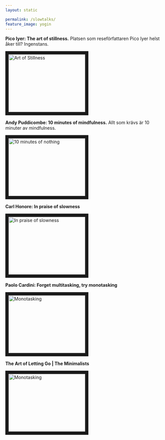 ```yaml
---
layout: static

permalink: /slowtalks/
feature_image: yogin
---
```


**Pico Iyer: The art of stillness.**
Platsen som reseförfattaren Pico Iyer helst åker till? 
Ingenstans.

<a href="http://www.youtube.com/watch?feature=player_embedded&v=aUBawr1hUwo
" target="_blank"><img src="http://img.youtube.com/vi/aUBawr1hUwo/0.jpg" 
alt="Art of Stillness" width="240" height="180" border="10" /></a>



**Andy Puddicombe: 10 minutes of mindfulness.**
Allt som krävs är 10 minuter av mindfulness.

<a href="http://www.youtube.com/watch?feature=player_embedded&v=qzR62JJCMBQ
" target="_blank"><img src="http://img.youtube.com/vi/qzR62JJCMBQ/0.jpg" 
alt="10 minutes of nothing" width="240" height="180" border="10" /></a>


**Carl Honore: In praise of slowness**

<a href="http://www.youtube.com/watch?feature=player_embedded&v=UhXiHJ8vfuk" target="_blank"><img src="http://img.youtube.com/vi/UhXiHJ8vfuk/0.jpg" 
alt="In praise of slowness" width="240" height="180" border="10" /></a>


**Paolo Cardini: Forget multitasking, try monotasking**

<a href="http://www.youtube.com/watch?feature=player_embedded&v=0YNeyBANrTI" target="_blank"><img src="http://img.youtube.com/vi/0YNeyBANrTI/0.jpg" 
alt="Monotasking" width="240" height="180" border="10" /></a>

**The Art of Letting Go | The Minimalists**

<a href="http://www.youtube.com/watch?feature=player_embedded&v=w7rewjFNiys" target="_blank"><img src="http://img.youtube.com/vi/w7rewjFNiys/0.jpg" 
alt="Monotasking" width="240" height="180" border="10" /></a>

